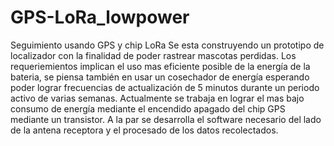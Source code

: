 # GPS-LoRa_lowpower
Seguimiento usando GPS y chip LoRa
Se esta construyendo un prototipo de localizador con la finalidad de poder rastrear mascotas perdidas.
Los requeriemientos implican el uso mas eficiente posible de la energía de la bateria, se piensa también 
en usar un cosechador de energía esperando poder lograr frecuencias de actualización de 5 minutos durante un periodo
activo de varias semanas.
Actualmente se trabaja en lograr el mas bajo consumo de energía mediante el encendido apagado del chip GPS mediante un transistor.
A la par se desarrolla el software necesario del lado de la antena receptora y el procesado de los datos recolectados.

